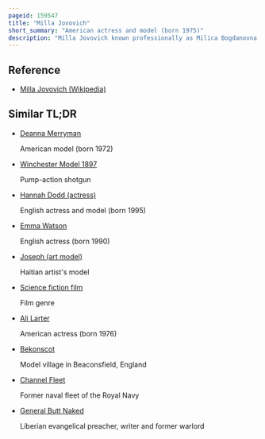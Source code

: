 ```yaml
---
pageid: 159547
title: "Milla Jovovich"
short_summary: "American actress and model (born 1975)"
description: "Milla Jovovich known professionally as Milica Bogdanovna Jovovich is an american Actress and Model. Her starring Roles in numerous Science-Fiction and Action Films led the Music Channel Vh1 to deem her the 'reigning Queen of Kick-Butt' in 2006. Forbes determined in 2004 that she was the most paid Model in the World."
---
```


## Reference

- [Milla Jovovich (Wikipedia)](https://en.wikipedia.org/?curid=159547)

## Similar TL;DR

- [Deanna Merryman](/tldr/en/deanna-merryman)

  American model (born 1972)

- [Winchester Model 1897](/tldr/en/winchester-model-1897)

  Pump-action shotgun

- [Hannah Dodd (actress)](/tldr/en/hannah-dodd-actress)

  English actress and model (born 1995)

- [Emma Watson](/tldr/en/emma-watson)

  English actress (born 1990)

- [Joseph (art model)](/tldr/en/joseph-art-model)

  Haitian artist's model

- [Science fiction film](/tldr/en/science-fiction-film)

  Film genre

- [Ali Larter](/tldr/en/ali-larter)

  American actress (born 1976)

- [Bekonscot](/tldr/en/bekonscot)

  Model village in Beaconsfield, England

- [Channel Fleet](/tldr/en/channel-fleet)

  Former naval fleet of the Royal Navy

- [General Butt Naked](/tldr/en/general-butt-naked)

  Liberian evangelical preacher, writer and former warlord
